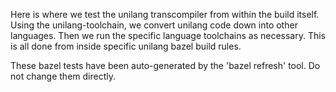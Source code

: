 Here is where we test the unilang transcompiler from within the build itself.
Using the unilang-toolchain, we convert unilang code down into other languages.
Then we run the specific language toolchains as necessary.
This is all done from inside specific unilang bazel build rules.

These bazel tests have been auto-generated by the 'bazel refresh' tool.
Do not change them directly.
